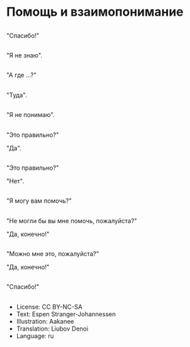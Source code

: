 # Помощь и взаимопонимание

##
"Спасибо!"

##
"Я не знаю".

##
"А где ...?"

##
"Туда".

##
"Я не понимаю".

##
"Это правильно?"

"Да".

##
"Это правильно?"

"Нет".

##
"Я могу вам помочь?"

##
"Не могли бы вы мне помочь, пожалуйста?"

"Да, конечно!"

##
"Можно мне это, пожалуйста?"

"Да, конечно!"

##
"Спасибо!"

##
* License: CC BY-NC-SA
* Text: Espen Stranger-Johannessen
* Illustration: Aakanee
* Translation: Liubov Denoi
* Language: ru
